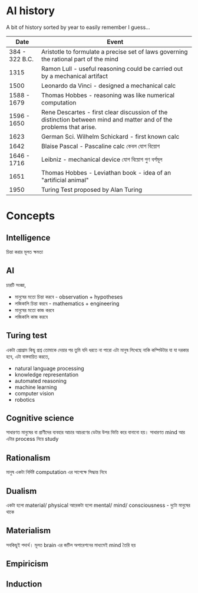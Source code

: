 # AI history

A bit of history sorted by year to easily remember I guess...

| Date           | Event                                                                                                              |
| -------------- | ------------------------------------------------------------------------------------------------------------------ |
| 384 - 322 B.C. | Aristotle to formulate a precise set of laws governing the rational part of the mind                               |
| 1315           | Ramon Lull - useful reasoning could be carried out by a mechanical artifact                                        |
| 1500           | Leonardo da Vinci - designed a mechanical calc                                                                     |
| 1588 - 1679    | Thomas Hobbes - reasoning was like numerical computation                                                           |
| 1596 - 1650    | Rene Descartes - first clear discussion of the distinction between mind and matter and of the problems that arise. |
| 1623           | German Sci. Wilhelm Schickard - first known calc                                                                   |
| 1642           | Blaise Pascal - Pascaline calc কেবল যোগ বিয়োগ                                                                      |
| 1646 - 1716    | Leibniz - mechanical device যোগ বিয়োগ গুণ বর্গমূল                                                                  |
| 1651           | Thomas Hobbes - Leviathan book - idea of an "artificial animal"                                                    |
| 1950           | Turing Test proposed by Alan Turing                                                                                |

# Concepts

## Intelligence
চিন্তা করার মূলত ক্ষমতা
## AI
চারটি সংজ্ঞা,
- মানুষের মতো চিন্তা করবে - observation + hypotheses
- লজিকালি চিন্তা করবে - mathematics + engineering 
- মানুষের মতো কাজ করবে
- লজিকালি কাজ করবে
## Turing test
একটা প্রোগ্রাম কিছূ প্রশ্ন তোমাকে দেয়ার পর তুমি যদি ধরতে না পারো এটা মানুষ লিখেছে নাকি কম্পিউটার
যা যা দরকার হবে, এটা বাস্তবায়িত করতে,
- natural language processing
- knowledge representation
- automated reasoning
- machine learning
- computer vision
- robotics
## Cognitive science
সাধারণত মানুষের বা প্রাণীদের ব্যবহার আচার আচরণের ডেটার উপর ভিত্তি করে বানানো হয়। সাধারণত mind আর এটার process নিয়ে study
## Rationalism
মানুষ একটা নির্দিষ্ট computation এর সাপেক্ষে সিদ্ধান্ত নিবে
## Dualism
একটা হলো material/ physical আরেকটা হলো mental/ mind/ consciousness - দুটো মানুষের থাকে
## Materialism
সবকিছূই পদার্থ। মূলত brain এর জটিল অপারেশনের মাধ্যমেই mind তৈরি হয়
## Empiricism

## Induction

## 